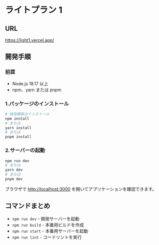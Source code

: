 # ライトプラン 1

## URL

https://light1.vercel.app/

## 開発手順

### 前提

- Node.js 18.17 以上
- npm、yarn または pnpm

### 1.パッケージのインストール

```bash
# 依存関係のインストール
npm install
# または
yarn install
# または
pnpm install
```

### 2.サーバーの起動

```bash
npm run dev
# または
yarn dev
# または
pnpm dev
```

ブラウザで [http://localhost:3000](http://localhost:3000) を開いてアプリケーションを確認できます。

## コマンドまとめ

- `npm run dev` - 開発サーバーを起動
- `npm run build` - 本番用ビルドを作成
- `npm run start` - 本番用サーバーを起動
- `npm run lint` - コードリントを実行
